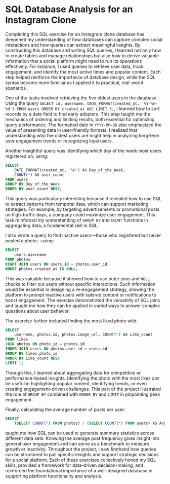 # SQL Database Analysis for an Instagram Clone

Completing this SQL exercise for an Instagram clone database has deepened my understanding of how databases can capture complex social interactions and how queries can extract meaningful insights. By constructing this database and writing SQL queries, I learned not only how to create tables and manage relationships but also how to derive valuable information that a social platform might need to run its operations effectively. For instance, I used queries to retrieve user data, track engagement, and identify the most active times and popular content. Each step helped reinforce the importance of database design, while the SQL syntax became more familiar as I applied it to practical, real-world scenarios.

One of the tasks involved retrieving the five oldest users in the database. Using the query `SELECT id, username, DATE_FORMAT(created_at, '%Y-%m-%d') FROM users ORDER BY created_at ASC LIMIT 5;`, I learned how to sort records by a date field to find early adopters. This step taught me the mechanics of ordering and limiting results, both essential for optimizing query performance. The formatted date in `YYYY-MM-DD` also emphasized the value of presenting data in user-friendly formats. I realized that understanding who the oldest users are might help in analyzing long-term user engagement trends or recognizing loyal users.

Another insightful query was identifying which day of the week most users registered on, using:

```sql
SELECT 
    DATE_FORMAT(created_at, '%W') AS Day_of_the_Week, 
    COUNT(*) AS user_count 
FROM users 
GROUP BY Day_of_the_Week 
ORDER BY user_count DESC;
```

This query was particularly interesting because it revealed how to use SQL to extract patterns from temporal data, which can support marketing strategies. For example, by targeting advertisements or promotional posts on high-traffic days, a company could maximize user engagement. This task reinforced my understanding of `GROUP BY` and `COUNT` functions in aggregating data, a fundamental skill in SQL.

I also wrote a query to find inactive users—those who registered but never posted a photo—using:

```sql
SELECT 
    users.username 
FROM photos 
RIGHT JOIN users ON users.id = photos.user_id 
WHERE photos.created_at IS NULL;
```

This was valuable because it showed how to use outer joins and `NULL` checks to filter out users without specific interactions. Such information would be essential in designing a re-engagement strategy, allowing the platform to prompt inactive users with tailored content or notifications to boost engagement. The exercise demonstrated the versatility of SQL joins and taught me how they can be applied in varied ways to answer complex questions about user behavior.

The exercise further included finding the most liked photo with:

```sql
SELECT 
    username, photos.id, photos.image_url, COUNT(*) AS Like_count 
FROM likes 
JOIN photos ON photo_id = photos.id 
INNER JOIN users ON photos.user_id = users.id 
GROUP BY likes.photo_id 
ORDER BY Like_count DESC 
LIMIT 1;
```

Through this, I learned about aggregating data for competitive or performance-based insights. Identifying the photo with the most likes can be useful in highlighting popular content, identifying trends, or even creating engagement-driven challenges. This part of the project illustrated the role of `GROUP BY` combined with `ORDER BY` and `LIMIT` in pinpointing peak engagement.

Finally, calculating the average number of posts per user:

```sql
SELECT 
    (SELECT COUNT(*) FROM photos) / (SELECT COUNT(*) FROM users) AS Avg_Post_Per_User;
```

taught me how SQL can be used to generate summary statistics across different data sets. Knowing the average post frequency gives insight into general user engagement and can serve as a benchmark to measure growth or inactivity. Throughout the project, I saw firsthand how queries can be structured to pull specific insights and support strategic decisions for a social platform. Each of these exercises collectively honed my SQL skills, provided a framework for data-driven decision-making, and reinforced the foundational importance of a well-designed database in supporting platform functionality and analysis.